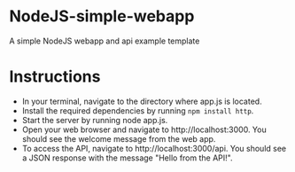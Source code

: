 # NodeJS-simple-webapp
 A simple NodeJS webapp and api example template
 
# Instructions

- In your terminal, navigate to the directory where app.js is located.
- Install the required dependencies by running `npm install http`.
- Start the server by running node app.js.
- Open your web browser and navigate to http://localhost:3000. You should see the welcome message from the web app.
- To access the API, navigate to http://localhost:3000/api. You should see a JSON response with the message "Hello from the API!".
